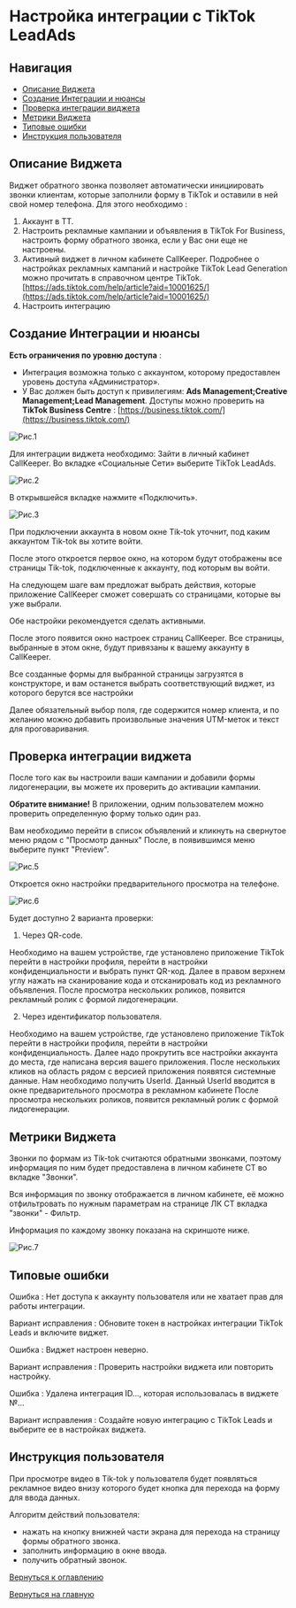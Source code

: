 # Настройка интеграции с TikTok LeadAds

## Навигация
* [Описание Виджета ](#Описание-Виджета)
* [Создание Интеграции и нюансы ](#Создание-Интеграции-и-нюансы)
* [Проверка интеграции виджета ](#Проверка-интеграции-виджета)
* [Метрики Виджета ](#Метрики-Виджета)
* [Типовые ошибки](#Типовые-ошибки)
* [Инструкция пользователя](#Инструкция-пользователя)



## Описание Виджета
Виджет обратного звонка позволяет автоматически инициировать звонки клиентам, которые заполнили форму в TikTok и оставили в ней свой номер телефона.
Для этого необходимо : 

1) Аккаунт в ТТ.
2) Настроить рекламные кампании и объявления в TikTok For Business, настроить форму обратного звонка, если у Вас они еще не настроены.
3) Активный виджет в личном кабинете CallKeeper.
Подробнее о настройках рекламных кампаний и настройке TikTok Lead Generation  можно прочитать в справочном центре TikTok. [https://ads.tiktok.com/help/article?aid=10001625/](https://ads.tiktok.com/help/article?aid=10001625/)
4) Настроить интеграцию 

## Создание Интеграции и нюансы


**Есть ограничения по уровню доступа** :
- Интеграция возможна только с аккаунтом, которому предоставлен уровень доступа «Администратор».
- У Вас должен быть доступ к привилегиям: **Ads Management;Creative Management;Lead Management**.
Доступы можно проверить на **TikTok Business Centre** : [https://business.tiktok.com/](https://business.tiktok.com/)

![Рис.1](images/Lkbiznesakk.png)

Для интеграции виджета необходимо:
Зайти в личный кабинет CallKeeper. Во вкладке «Социальные Сети» выберите TikTok LeadAds.

![Рис.2](images/22.png)

В открывшейся вкладке нажмите «Подключить».

![Рис.3](images/33.png)

При подключении аккаунта в новом окне Tik-tok уточнит, под каким аккаунтом Tik-tok вы хотите войти.

После этого откроется первое окно, на котором будут отображены все страницы Tik-tok, подключенные к аккаунту, под которым вы войти.

На следующем шаге вам предложат выбрать действия, которые приложение CallKeeper сможет совершать со страницами, которые вы уже выбрали.

Обе настройки рекомендуется сделать активными.

После этого появится окно настроек страниц CallKeeper. Все страницы, выбранные в этом окне, будут привязаны к вашему аккаунту в CallKeeper.

Все созданные формы для выбранной страницы загрузятся в конструкторе, и вам останется выбрать соответствующий виджет, из которого берутся все настройки

Далее обязательный выбор поля, где содержится номер клиента, и по желанию можно добавить произвольные значения UTM-меток и текст для проговаривания.

##  Проверка интеграции виджета

После того как вы настроили ваши кампании и добавили формы лидогенерации, вы можете их проверить до активации кампании.

**Обратите внимание!** В приложении, одним пользователем можно проверить определенную форму только один раз.


Вам необходимо перейти в список объявлений и кликнуть на свернутое меню рядом с "Просмотр данных"
После, в появившимся меню выберите пункт "Preview".

![Рис.5](images/5.png)

Откроется окно настройки предварительного просмотра на телефоне.

![Рис.6](images/6.png)

Будет доступно 2 варианта проверки:

1. Через QR-code. 

 Необходимо на вашем устройстве, где установлено приложение TikTok перейти в настройки профиля, перейти в настройки конфиденциальности и выбрать пункт QR-код. Далее в правом верхнем углу нажать на сканирование кода и отсканировать код из рекламного объявления.
После просмотра нескольких роликов, появится рекламный ролик с формой лидогенерации.

2. Через идентификатор пользователя.

 Необходимо на вашем устройстве, где установлено приложение TikTok перейти в настройки профиля, перейти в настройки конфиденциальность.
Далее надо прокрутить все настройки аккаунта до места, где написана версия вашего приложения.
После нескольких кликов на область рядом с версией приложения появятся системные данные. Нам необходимо получить UserId.
Данный UserId вводится в окне предварительного просмотра в рекламном кабинете
После просмотра нескольких роликов, появится рекламный ролик с формой лидогенерации.

## Метрики Виджета

Звонки по формам из Tik-tok считаются обратными звонками, поэтому информация по ним будет предоставлена в личном кабинете CT во вкладке "Звонки".


Вся информация по звонку отображается в личном кабинете, её можно отфильтровать по нужным параметрам на странице ЛК СТ вкладка "звонки" - Фильтр.

Информация по каждому звонку показана на скриншоте ниже.

![Рис.7](images/метки.png)


## Типовые ошибки

 Ошибка : Нет доступа к аккаунту пользователя или не хватает прав для работы интеграции. 

Вариант исправления : Обновите токен в настройках интеграции TikTok Leads и включите виджет.

 Ошибка : Виджет настроен неверно.

Вариант исправления : Проверить настройки виджета или повторить настройку.

 Ошибка : Удалена интеграция ID..., которая использовалась в виджете №...

Вариант исправления : Создайте новую интеграцию с TikTok Leads и выберите ее в настройках виджета.

## Инструкция пользователя

 При просмотре видео в Tik-tok у пользователя будет появляться рекламное видео внизу которого будет кнопка для перехода на форму для ввода данных. 
 
Алгоритм действий пользователя:
- нажать на кнопку внижней части экрана для перехода на страницу формы обратного звонка.
- заполнить информацию в окне ввода.
- получить обратный звонок.


[Вернуться к оглавлению](#навигация)

[Вернуться на главную](/README.md/#documentation)